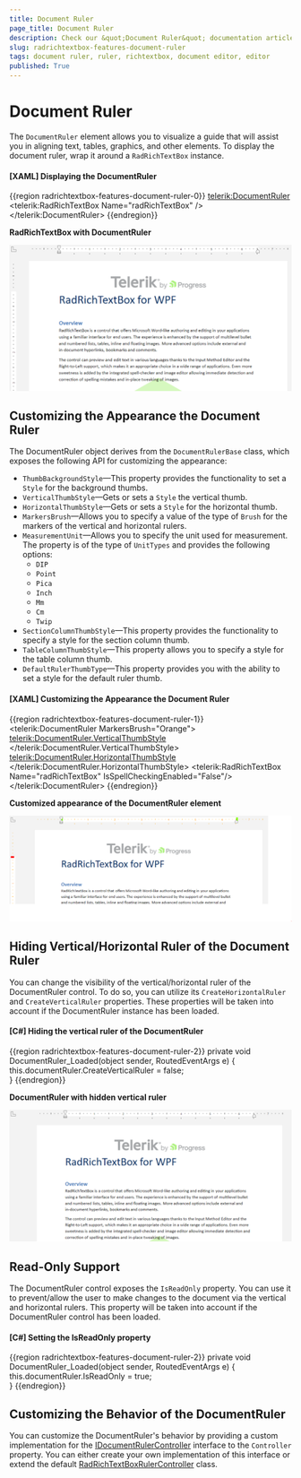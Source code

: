 ```yaml
---
title: Document Ruler
page_title: Document Ruler
description: Check our &quot;Document Ruler&quot; documentation article for the RadRichTextBox control.
slug: radrichtextbox-features-document-ruler
tags: document ruler, ruler, richtextbox, document editor, editor
published: True
---
```


# Document Ruler

The `DocumentRuler` element allows you to visualize a guide that will assist you in aligning text, tables, graphics, and other elements. To display the document ruler, wrap it around a `RadRichTextBox` instance.

#### __[XAML] Displaying the DocumentRuler__
{{region radrichtextbox-features-document-ruler-0}}
    <telerik:DocumentRuler>
        <telerik:RadRichTextBox Name="radRichTextBox" />
    </telerik:DocumentRuler>
{{endregion}}

__RadRichTextBox with DocumentRuler__

![RadRichTextBox with DocumentRuler](images/radrichtextbox-features-document-ruler-0.png)

## Customizing the Appearance the Document Ruler

The DocumentRuler object derives from the `DocumentRulerBase` class, which exposes the following API for customizing the appearance:

* `ThumbBackgroundStyle`&mdash;This property provides the functionality to set a `Style` for the background thumbs.
* `VerticalThumbStyle`&mdash;Gets or sets a `Style` the vertical thumb.
* `HorizontalThumbStyle`&mdash;Gets or sets a `Style` for the horizontal thumb.
* `MarkersBrush`&mdash;Allows you to specify a value of the type of `Brush` for the markers of the vertical and horizontal rulers.
* `MeasurementUnit`&mdash;Allows you to specify the unit used for measurement. The property is of the type of `UnitTypes` and provides the following options:
  * `DIP`   
  * `Point`
  * `Pica`
  * `Inch`
  * `Mm`
  * `Cm`
  * `Twip`
* `SectionColumnThumbStyle`&mdash;This property provides the functionality to specify a style for the section column thumb.
* `TableColumnThumbStyle`&mdash;This property allows you to specify a style for the table column thumb.
* `DefaultRulerThumbType`&mdash;This property provides you with the ability to set a style for the default ruler thumb.

#### __[XAML] Customizing the Appearance the Document Ruler__
{{region radrichtextbox-features-document-ruler-1}}
    <telerik:DocumentRuler MarkersBrush="Orange">
        <telerik:DocumentRuler.VerticalThumbStyle>
            <Style TargetType="Thumb">
                <Setter Property="Template">
                    <Setter.Value>
                        <ControlTemplate TargetType="Thumb">
                            <Rectangle Fill="Red" Width="12" Height="6"/>
                        </ControlTemplate>
                    </Setter.Value>
                </Setter>
            </Style>
        </telerik:DocumentRuler.VerticalThumbStyle>
        <telerik:DocumentRuler.HorizontalThumbStyle>
            <Style TargetType="Thumb">
                <Setter Property="Template">
                    <Setter.Value>
                        <ControlTemplate TargetType="Thumb">
                            <Rectangle Fill="LawnGreen" Width="6" Height="12"/>
                        </ControlTemplate>
                    </Setter.Value>
                </Setter>
            </Style>
        </telerik:DocumentRuler.HorizontalThumbStyle>
        <telerik:RadRichTextBox Name="radRichTextBox" IsSpellCheckingEnabled="False"/>
    </telerik:DocumentRuler>
{{endregion}}

__Customized appearance of the DocumentRuler element__

![Customized appearance of the DocumentRuler element](images/radrichtextbox-features-document-ruler-1.png)

## Hiding Vertical/Horizontal Ruler of the Document Ruler

You can change the visibility of the vertical/horizontal ruler of the DocumentRuler control. To do so, you can utilize its `CreateHorizontalRuler` and `CreateVerticalRuler` properties. These properties will be taken into account if the DocumentRuler instance has been loaded.

#### __[C#] Hiding the vertical ruler of the DocumentRuler__
{{region radrichtextbox-features-document-ruler-2}}
    private void DocumentRuler_Loaded(object sender, RoutedEventArgs e)
    {
        this.documentRuler.CreateVerticalRuler = false;   
    }
{{endregion}}

__DocumentRuler with hidden vertical ruler__

![DocumentRuler with hidden vertical ruler](images/radrichtextbox-features-document-ruler-2.png)

## Read-Only Support

The DocumentRuler control exposes the `IsReadOnly` property. You can use it to prevent/allow the user to make changes to the document via the vertical and horizontal rulers. This property will be taken into account if the DocumentRuler control has been loaded.

#### __[C#] Setting the IsReadOnly property__
{{region radrichtextbox-features-document-ruler-2}}
    private void DocumentRuler_Loaded(object sender, RoutedEventArgs e)
    {
        this.documentRuler.IsReadOnly = true;   
    }
{{endregion}}

## Customizing the Behavior of the DocumentRuler

You can customize the DocumentRuler's behavior by providing a custom implementation for the [IDocumentRulerController](https://docs.telerik.com/devtools/wpf/api/telerik.windows.controls.richtextboxui.idocumentrulercontroller) interface to the `Controller` property. You can either create your own implementation of this interface or extend the default [RadRichTextBoxRulerController](https://docs.telerik.com/devtools/wpf/api/telerik.windows.controls.richtextboxui.radrichtextboxrulercontroller) class.